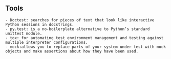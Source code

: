 ## Tools
    - Doctest: searches for pieces of text that look like interactive Python sessions in docstrings.
    - py.test: is a no-boilerplate alternative to Python’s standard unittest module.
    - tox: for automating test environment management and testing against multiple interpreter configurations.
    - mock:allows you to replace parts of your system under test with mock objects and make assertions about how they have been used.
